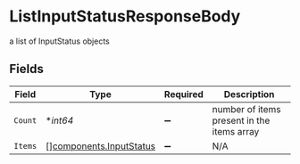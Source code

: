 # ListInputStatusResponseBody

a list of InputStatus objects


## Fields

| Field                                                              | Type                                                               | Required                                                           | Description                                                        |
| ------------------------------------------------------------------ | ------------------------------------------------------------------ | ------------------------------------------------------------------ | ------------------------------------------------------------------ |
| `Count`                                                            | **int64*                                                           | :heavy_minus_sign:                                                 | number of items present in the items array                         |
| `Items`                                                            | [][components.InputStatus](../../models/components/inputstatus.md) | :heavy_minus_sign:                                                 | N/A                                                                |